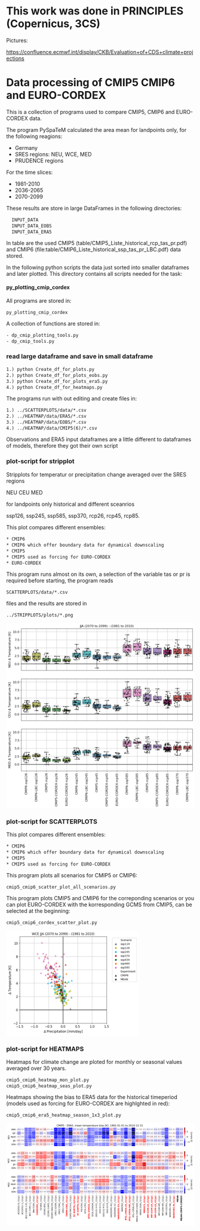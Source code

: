 # This work was done in PRINCIPLES (Copernicus, 3CS)
Pictures:

https://confluence.ecmwf.int/display/CKB/Evaluation+of+CDS+climate+projections


# Data processing of CMIP5 CMIP6 and EURO-CORDEX

This is a collection of programs used to compare 
CMIP5, CMIP6 and EURO-CORDEX data.

The program PySpaTeM calculated the area mean for landpoints only, for the following reagions: 

 * Germany
 * SRES regions: NEU, WCE, MED
 * PRUDENCE regions

For the time slices:

 * 1981-2010
 * 2036-2065
 * 2070-2099

These results are store in large DataFrames in the following directories:

      INPUT_DATA 
      INPUT_DATA_EOBS 
      INPUT_DATA_ERA5
      
In table are the used CMIP5 (table/CMIP5_Liste_historical_rcp_tas_pr.pdf) and CMIP6 (file:table/CMIP6_Liste_historical_ssp_tas_pr_LBC.pdf) data stored.

In the following python scripts the data just sorted into smaller dataframes and later plotted.
This directory contains all scripts needed for the task:
  
#### py_plotting_cmip_cordex
All programs are stored in:

    py_plotting_cmip_cordex
    
A collection of functions are stored in:

    - dp_cmip_plotting_tools.py
    - dp_cmip_tools.py

### read large dataframe and save in small dataframe
   
    1.) python Create_df_for_plots.py
    2.) python Create_df_for_plots_eobs.py
    3.) python Create_df_for_plots_era5.py
    4.) python Create_df_for_heatmaps.py

The programs run with out editing and create files in:
 
    1.) ../SCATTERPLOTS/data/*.csv 
    2.) ../HEATMAP/data/ERA5/*.csv
    3.) ../HEATMAP/data/EOBS/*.csv
    4.) ../HEATMAP/data/CMIP5(6)/*.csv

Observations and ERA5 input dataframes are a little different to dataframes of models, therefore they got their own script
   

### plot-script for stripplot
Stripplots for temperatur or precipitation change averaged
over the SRES regions 

NEU CEU MED 

for landpoints only historical and different sceanrios

ssp126, ssp245, ssp585, ssp370, rcp26, rcp45, rcp85.

This plot compares different ensembles:

    * CMIP6
    * CMIP6 which offer boundary data for dynamical downscaling
    * CMIP5
    * CMIP5 used as forcing for EURO-CORDEX
    * EURO-CORDEX

This program runs almost on its own, a selection of the variable tas or pr is required before starting, the program reads 

    SCATTERPLOTS/data/*.csv
files and the results are stored in 

    ../STRIPPLOTS/plots/*.png

![stripplot](example_figure/diff_tas_SREX_JJA_2070-01-01_to_2099-12-31_cmip+cordex_klein.png)
     
### plot-script for SCATTERPLOTS
This plot compares different ensembles:

    * CMIP6
    * CMIP6 which offer boundary data for dynamical downscaling
    * CMIP5
    * CMIP5 used as forcing for EURO-CORDEX

This program plots all scenarios for CMIP5 or CMIP6:

    cmip5_cmip6_scatter_plot_all_scenarios.py

This program plots CMIP5 and CMIP6 for the correponding scenarios or you can plot EURO-CORDEX with the korresponding GCMS from CMIP5, can be selected at the beginning:  
  
    cmip5_cmip6_cordex_scatter_plot.py

![scatterplot](example_figure/CMIP6_tas_pr_mm_CEU_JJA_2070-01-01_to_2099-12-31_small.png)

### plot-script for HEATMAPS
Heatmaps for climate change are ploted for monthly or seasonal values averaged over 30 years. 

    cmip5_cmip6_heatmap_mon_plot.py
    cmip5_cmip6_heatmap_seas_plot.py

Heatmaps showing the bias to ERA5 data for the historical timeperiod (models used as forcing for EURO-CORDEX are highlghted in red):

    cmip5_cmip6_era5_heatmap_season_1x3_plot.py

![heatmap](example_figure/df_CMIP5_ERA5_NEU_CEU_MED_historical_1981-01-01_to_2010-12-31_tas_mean_klein.png)



